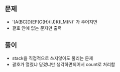 ## 문제
- '(A(BC)D)EF(G(H)(IJ)K)LM(N)' 가 주어지면
- 괄호 안에 없는 문자만 출력

## 풀이
- stack을 직접적으로 쓰지않아도 풀리는 문제
- 괄호가 열렸냐 닫겼냐만 생각하면되어서 count로 처리함
